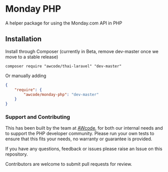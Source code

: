 # Monday PHP
A helper package for using the Monday.com API in PHP

## Installation
Install through Composer (currently in Beta, remove dev-master once we move to a stable release)

```composer require "awcode/thai-laravel" "dev-master"```

Or manually adding

```json
{
    "require": {
        "awcode/monday-php": "dev-master"
    }
}
```


### Support and Contributing
This has been built by the team at [AWcode](https://awcode.com), for both our internal needs and to support the PHP developer community.
Please run your own tests to ensure that this fits your needs, no warranty or guarantee is provided.

If you have any questions, feedback or issues please raise an Issue on this repository.

Contributors are welcome to submit pull requests for review.
